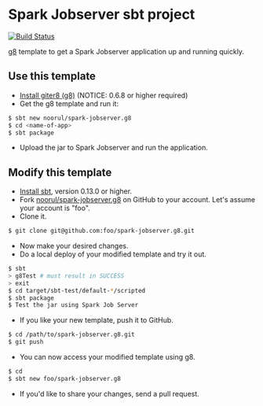 # Spark Jobserver sbt project #

[![Build Status](https://secure.travis-ci.org/noorul/spark-jobserver.g8.png)](http://travis-ci.org/noorul/spark-jobserver.g8)


[g8](httphttps://github.com/foundweekends/giter8) template to get a Spark Jobserver application up and running quickly.

## Use this template ##

- [Install giter8 (g8)](https://github.com/foundweekends/giter8) (NOTICE: 0.6.8 or higher required)
- Get the g8 template and run it:

```sh
$ sbt new noorul/spark-jobserver.g8
$ cd <name-of-app>
$ sbt package
```

- Upload the jar to Spark Jobserver and run the application.

## Modify this template ##

- [Install sbt](http://www.scala-sbt.org/), version 0.13.0 or higher.
- Fork [noorul/spark-jobserver.g8](https://github.com/noorul/spark-jobserver.g8) on GitHub to your account.
Let's assume your account is "foo".
- Clone it.

```sh
$ git clone git@github.com:foo/spark-jobserver.g8.git
```

- Now make your desired changes.
- Do a local deploy of your modified template and try it out.

```sh
$ sbt
> g8Test # must result in SUCCESS
> exit
$ cd target/sbt-test/default-*/scripted
$ sbt package
$ Test the jar using Spark Job Server
```

- If you like your new template, push it to GitHub.

```sh
$ cd /path/to/spark-jobserver.g8.git
$ git push
```

- You can now access your modified template using g8.

```sh
$ cd
$ sbt new foo/spark-jobserver.g8
```

- If you'd like to share your changes, send a pull request.